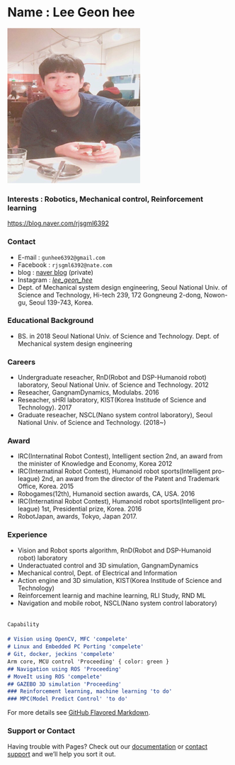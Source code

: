 
# Name : Lee Geon hee

<img src="./images/profile2.png" width="300" height="350"  class="center">



### Interests : Robotics, Mechanical control, Reinforcement learning

https://blog.naver.com/rjsgml6392

### Contact
- E-mail : `gunhee6392@gmail.com`
- Facebook : `rjsgml6392@nate.com`
- blog : [naver blog](https://blog.naver.com/rjsgml6392) (private)
- Instagram : [_lee_geon_hee_](https://www.instagram.com/_lee_geon_hee_/)
- Dept. of Mechanical system design engineering, Seoul National Univ. of Science and Technology, Hi-tech 239, 172 Gongneung 2-dong, Nowon-gu, Seoul 139-743, Korea.



### Educational Background 
- BS. in 2018 Seoul National Univ. of Science and Technology.  Dept. of Mechanical system design engineering




### Careers
- Undergraduate reseacher, RnD(Robot and DSP-Humanoid robot) laboratory, Seoul National Univ. of Science and Technology. 2012
- Reseacher, GangnamDynamics, Modulabs. 2016
- Reseacher, sHRI laboratory, KIST(Korea Institude of Science and Technology). 2017
- Graduate reseacher, NSCL(Nano system control laboratory), Seoul National Univ. of Science and Technology. (2018~)



### Award
- IRC(Internatinal Robot Contest), Intelligent section 2nd, an award from the minister of Knowledge and Economy, Korea 2012
- IRC(Internatinal Robot Contest), Humanoid robot sports(Intelligent pro-league) 2nd, an award from the director of the Patent and Trademark Office, Korea. 2015
- Robogames(12th), Humanoid section awards, CA, USA. 2016
- IRC(Internatinal Robot Contest), Humanoid robot sports(Intelligent pro-league) 1st, Presidential prize, Korea. 2016
- RobotJapan, awards, Tokyo, Japan 2017.

 
 
### Experience
- Vision and Robot sports algorithm, RnD(Robot and DSP-Humanoid robot) laboratory
- Underactuated control and 3D simulation, GangnamDynamics
- Mechanical control, Dept. of Electrical and Information
- Action engine and 3D simulation, KIST(Korea Institude of Science and Technology)
- Reinforcement learnig and machine learning, RLI Study, RND ML
- Navigation and mobile robot, NSCL(Nano system control laboratory) 
 




 
```markdown

Capability

# Vision using OpenCV, MFC 'compelete'
# Linux and Embedded PC Porting 'compelete'
# Git, docker, jeckins 'compelete'
Arm core, MCU control 'Proceeding' { color: green }
## Navigation using ROS 'Proceeding'
# MoveIt using ROS 'compelete'
## GAZEBO 3D simulation 'Proceeding'
### Reinforcement learning, machine learning 'to do'
### MPC(Model Predict Control' 'to do'


```
For more details see [GitHub Flavored Markdown](https://guides.github.com/features/mastering-markdown/).


### Support or Contact

Having trouble with Pages? Check out our [documentation](https://help.github.com/categories/github-pages-basics/) or [contact support](https://github.com/contact) and we’ll help you sort it out.
